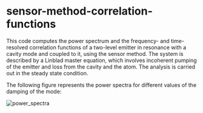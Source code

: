 # sensor-method-correlation-functions

This code computes the power spectrum and the frequency- and time-resolved correlation functions of a two-level emitter in resonance with a cavity mode and coupled to it, using the sensor method. The system is described by a Linblad master equation, which involves incoherent pumping of the emitter and loss from the cavity and the atom. The analysis is carried out in the steady state condition.

The following figure represents the power spectra for different values of the damping of the mode:

![power_spectra](power_spectrum/func_jk/ps_JC)

